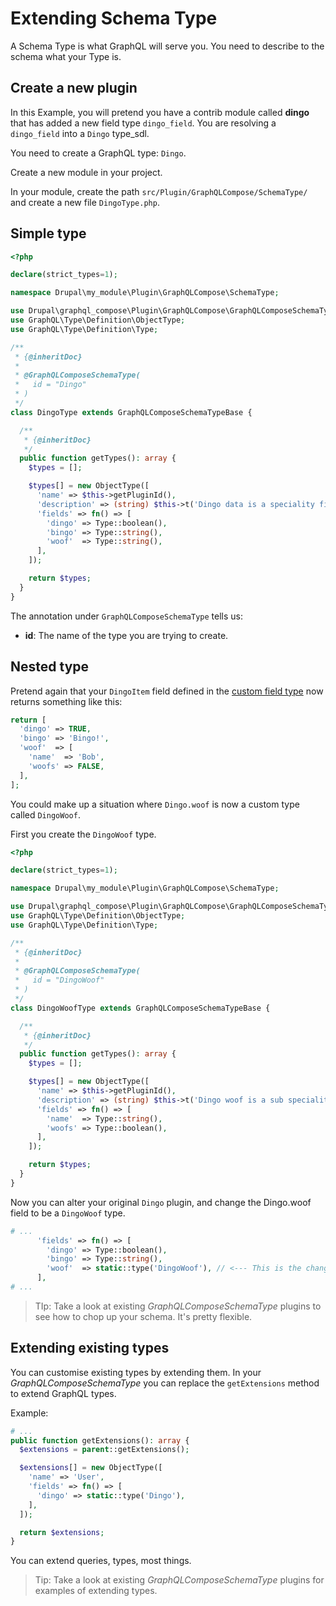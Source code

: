 # Extending Schema Type

A Schema Type is what GraphQL will serve you. You need to describe to the schema what your Type is.

## Create a new plugin

In this Example, you will pretend you have a contrib module called **dingo** that has added a new field type `dingo_field`.
You are resolving a `dingo_field` into a `Dingo` type_sdl.

You need to create a GraphQL type: `Dingo`.

Create a new module in your project.

In your module, create the path `src/Plugin/GraphQLCompose/SchemaType/` and create a new file `DingoType.php`.

## Simple type

```php
<?php

declare(strict_types=1);

namespace Drupal\my_module\Plugin\GraphQLCompose\SchemaType;

use Drupal\graphql_compose\Plugin\GraphQLCompose\GraphQLComposeSchemaTypeBase;
use GraphQL\Type\Definition\ObjectType;
use GraphQL\Type\Definition\Type;

/**
 * {@inheritDoc}
 *
 * @GraphQLComposeSchemaType(
 *   id = "Dingo"
 * )
 */
class DingoType extends GraphQLComposeSchemaTypeBase {

  /**
   * {@inheritDoc}
   */
  public function getTypes(): array {
    $types = [];

    $types[] = new ObjectType([
      'name' => $this->getPluginId(),
      'description' => (string) $this->t('Dingo data is a speciality field.'),
      'fields' => fn() => [
        'dingo' => Type::boolean(),
        'bingo' => Type::string(),
        'woof'  => Type::string(),
      ],
    ]);

    return $types;
  }
}


```

The annotation under `GraphQLComposeSchemaType` tells us:

- **id**: The name of the type you are trying to create.

## Nested type

Pretend again that your `DingoItem` field defined in the [custom field type](extending/field_type.md) now returns something like this:

```php
return [
  'dingo' => TRUE,
  'bingo' => 'Bingo!',
  'woof'  => [
    'name'  => 'Bob',
    'woofs' => FALSE,
  ],
];
```

You could make up a situation where `Dingo.woof` is now a custom type called `DingoWoof`.

First you create the `DingoWoof` type.

```php
<?php

declare(strict_types=1);

namespace Drupal\my_module\Plugin\GraphQLCompose\SchemaType;

use Drupal\graphql_compose\Plugin\GraphQLCompose\GraphQLComposeSchemaTypeBase;
use GraphQL\Type\Definition\ObjectType;
use GraphQL\Type\Definition\Type;

/**
 * {@inheritDoc}
 *
 * @GraphQLComposeSchemaType(
 *   id = "DingoWoof"
 * )
 */
class DingoWoofType extends GraphQLComposeSchemaTypeBase {

  /**
   * {@inheritDoc}
   */
  public function getTypes(): array {
    $types = [];

    $types[] = new ObjectType([
      'name' => $this->getPluginId(),
      'description' => (string) $this->t('Dingo woof is a sub speciality field.'),
      'fields' => fn() => [
        'name'  => Type::string(),
        'woofs' => Type::boolean(),
      ],
    ]);

    return $types;
  }
}
```

Now you can alter your original `Dingo` plugin, and change the Dingo.woof field to be a `DingoWoof` type.

```php
# ...
      'fields' => fn() => [
        'dingo' => Type::boolean(),
        'bingo' => Type::string(),
        'woof'  => static::type('DingoWoof'), // <--- This is the change.
      ],
# ...
```

> TIp: Take a look at existing _GraphQLComposeSchemaType_ plugins to see how to chop up your schema. It's pretty flexible.

## Extending existing types

You can customise existing types by extending them. In your _GraphQLComposeSchemaType_ you can replace the `getExtensions` method to extend GraphQL types.

Example:

```php
# ...
public function getExtensions(): array {
  $extensions = parent::getExtensions();

  $extensions[] = new ObjectType([
    'name' => 'User',
    'fields' => fn() => [
      'dingo' => static::type('Dingo'),
    ],
  ]);

  return $extensions;
}
```

You can extend queries, types, most things.

> Tip: Take a look at existing _GraphQLComposeSchemaType_ plugins for examples of extending types.

